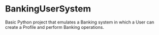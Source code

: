 # BankingUserSystem
Basic Python project that emulates a Banking system in which a User can create a Profile and perform Banking operations.
